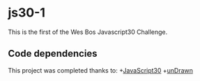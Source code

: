 # js30-1

This is the first of the Wes Bos Javascript30 Challenge.

## Code dependencies

This project was completed thanks to:
+[JavaScript30](https://javascript30.com/)
+[unDrawn](https://undraw.co/)